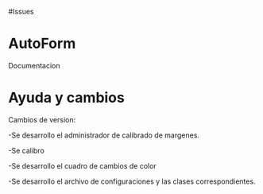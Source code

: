 #Issues

# AutoForm

Documentacion

# Ayuda y cambios

Cambios de version: 

-Se desarrollo el administrador de calibrado de margenes.

-Se calibro

-Se desarrollo el cuadro de cambios de color

-Se desarrollo el archivo de configuraciones y las clases correspondientes.
